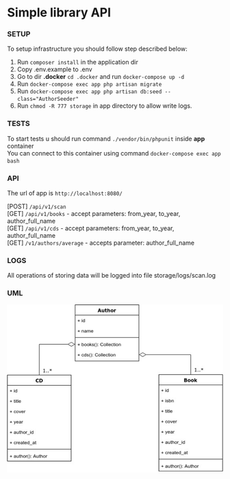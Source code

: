 # Simple library API



### SETUP
To setup infrastructure you should follow step described below: <br>
1. Run ```composer install``` in the application dir
2. Copy .env.example to .env
3. Go to dir **.docker** ```cd .docker``` and run ```docker-compose up -d```
4. Run `docker-compose exec app php artisan migrate`
5. Run `docker-compose exec app php artisan db:seed --class="AuthorSeeder"`
6. Run `chmod -R 777 storage` in app directory to allow write logs. 

### TESTS
To start tests u should run command ```./vendor/bin/phpunit``` inside **app** container <br>
You can connect to this container using command ```docker-compose exec app bash```

### API

The url of app is `http://localhost:8080/`

[POST] ```/api/v1/scan``` <br>
[GET]  ```/api/v1/books```        - accept parameters: from_year, to_year, author_full_name <br>
[GET]  ```/api/v1/cds```          - accept parameters: from_year, to_year, author_full_name <br>
[GET]  ```/v1/authors/average```  - accepts parameter: author_full_name <br>

### LOGS
All operations of storing data will be logged into file storage/logs/scan.log

### UML

![Alt text](uml.jpg?raw=true "Title")